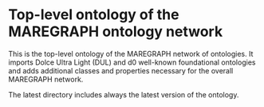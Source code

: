 # Top-level ontology of the MAREGRAPH ontology network

This is the top-level ontology of the MAREGRAPH network of ontologies. It imports Dolce Ultra Light (DUL) and d0 well-known foundational ontologies and adds additional classes and properties necessary for the overall MAREGRAPH network.

The latest directory includes always the latest version of the ontology.
